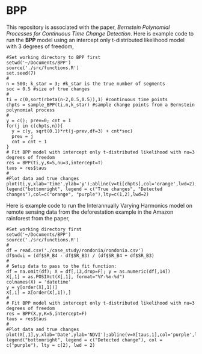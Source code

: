# BPP
This repository is associated with the paper, *Bernstein Polynomial Processes for Continuous Time Change Detection*. Here is example code to run the **BPP** model using an intercept only t-distributed likelihood model with 3 degrees of freedom,
```
#Set working directory to BPP first
setwd('~/Documents/BPP')
source('./src/functions.R')
set.seed(7)
#
n = 500; k_star = 3; #k_star is the true number of segments
soc = 0.5 #size of true changes
#
ti = c(0,sort(rbeta(n-2,0.5,0.5)),1) #continuous time points
chpts = sample_BPP(ti,n,k_star) #sample change points from a Bernstein polynomial process
#
y = c(); prev=0; cnt = 1
for(j in c(chpts,n)){
  y = c(y, sqrt(0.1)*rt(j-prev,df=3) + cnt*soc)
  prev = j
  cnt = cnt + 1
}
# Fit BPP model with intercept only t-distributed likelihood with nu=3 degrees of freedom
res = BPP(ti,y,K=5,nu=3,intercept=T)
taus = res$taus
#
#Plot data and true changes
plot(ti,y,xlab='time',ylab='y');abline(v=ti[chpts],col='orange',lwd=2);abline(v=ti[taus],col='purple',lty=2,lwd=2)
legend("bottomright", legend = c("True changes", "Detected changes"),col=c("orange", "purple"),lty=c(1,2),lwd=2)
```
Here is example code to run the Interannually Varying Harmonics model on remote sensing data from the deforestation example in the Amazon rainforest from the paper,
```
#Set working directory first
setwd('~/Documents/BPP')
source('./src/functions.R')
#
df = read.csv('./case_study/rondonia/rondonia.csv')
df$ndvi = (df$SR_B4 - df$SR_B3) / (df$SR_B4 + df$SR_B3)
#
# Setup data to pass to the fit function:
df = na.omit(df); X = df[,13,drop=F]; y = as.numeric(df[,14])
X[,1] = as.POSIXct(X[,1], format="%Y-%m-%d")
colnames(X) = 'datetime'
y = y[order(X[,1])]
X[,1] = X[order(X[,1]),]
#
# Fit BPP model with intercept only t-distributed likelihood with nu=3 degrees of freedom
res = BPP(X,y,K=5,intercept=F)
taus = res$taus
#
#Plot data and true changes
plot(X[,1],y,xlab='Date',ylab='NDVI');abline(v=X[taus,1],col='purple',lty=2,lwd=2);
legend("bottomright", legend = c("Detected change"), col = c("purple"), lty = c(2), lwd = 2)
```

